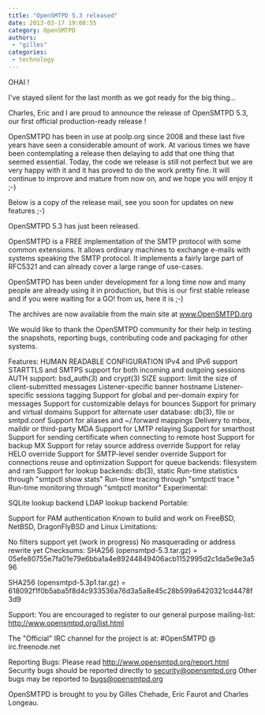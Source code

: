 ```yaml
---
title: "OpenSMTPD 5.3 released"
date: 2013-03-17 19:08:55
category: OpenSMTPD
authors:
 - "gilles"
categories:
 - technology
---
```


OHAI !

I've stayed silent for the last month as we got ready for the big thing...

Charles, Eric and I are proud to announce the release of OpenSMTPD 5.3, our first official production-ready release !

OpenSMTPD has been in use at poolp.org since 2008 and these last five years have seen a considerable amount of work. At various times we have been contemplating a release then delaying to add that one thing that seemed essential. Today, the code we release is still not perfect but we are very happy with it and it has proved to do the work pretty fine. It will continue to improve and mature from now on, and we hope you will enjoy it ;-)

Below is a copy of the release mail, see you soon for updates on new features ;-)

OpenSMTPD 5.3 has just been released.

OpenSMTPD is a FREE implementation of the SMTP protocol with some common extensions. It allows ordinary machines to exchange e-mails with systems speaking the SMTP protocol. It implements a fairly large part of RFC5321 and can already cover a large range of use-cases.

OpenSMTPD has been under development for a long time now and many people are already using it in production, but this is our first stable release and if you were waiting for a GO! from us, here it is ;-)

The archives are now available from the main site at www.OpenSMTPD.org

We would like to thank the OpenSMTPD community for their help in testing the snapshots, reporting bugs, contributing code and packaging for other systems.

Features:
HUMAN READABLE CONFIGURATION
IPv4 and IPv6 support
STARTTLS and SMTPS support for both incoming and outgoing sessions
AUTH support: bsd_auth(3) and crypt(3)
SIZE support: limit the size of client-submitted messages
Listener-specific banner hostname
Listener-specific sessions tagging
Support for global and per-domain expiry for messages
Support for customizable delays for bounces
Support for primary and virtual domains
Support for alternate user database: db(3), file or smtpd.conf
Support for aliases and ~/.forward mappings
Delivery to mbox, maildir or third-party MDA
Support for LMTP relaying
Support for smarthost
Support for sending certificate when connecting to remote host
Support for backup MX
Support for relay source address override
Support for relay HELO override
Support for SMTP-level sender override
Support for connections reuse and optimization
Support for queue backends: filesystem and ram
Support for lookup backends: db(3), static
Run-time statistics through "smtpctl show stats"
Run-time tracing through "smtpctl trace "
Run-time monitoring through "smtpctl monitor"
Experimental:

SQLite lookup backend
LDAP lookup backend
Portable:

Support for PAM authentication
Known to build and work on FreeBSD, NetBSD, DragonFlyBSD and Linux
Limitations:

No filters support yet (work in progress)
No masquerading or address rewrite yet
Checksums:
SHA256 (opensmtpd-5.3.tar.gz) = 05efe80755e7fa01e79e6bba1a4e89244849406acb1152995d2c1da5e9e3a596

SHA256 (opensmtpd-5.3p1.tar.gz) = 618092f1f0b5aba5f8d4c933536a76d3a5a8e45c28b599a6420321cd4478f3d9

Support:
You are encouraged to register to our general purpose mailing-list: http://www.opensmtpd.org/list.html

The "Official" IRC channel for the project is at: #OpenSMTPD @ irc.freenode.net

Reporting Bugs:
Please read http://www.opensmtpd.org/report.html Security bugs should be reported directly to security@opensmtpd.org Other bugs may be reported to bugs@opensmtpd.org

OpenSMTPD is brought to you by Gilles Chehade, Eric Faurot and Charles Longeau.
